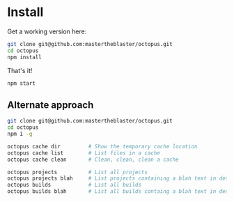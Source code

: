 # Install

Get a working version here:
```bash
git clone git@github.com:mastertheblaster/octopus.git
cd octopus
npm install
```

That's it!
```bash
npm start
```

## Alternate approach
```bash
git clone git@github.com:mastertheblaster/octopus.git
cd octopus
npm i -g

octopus cache dir         # Show the temporary cache location
octopus cache list        # List files in a cache
octopus cache clean       # Clean, clean, clean a cache

octopus projects          # List all projects
octopus projects blah     # List projects containing a blah text in description
octopus builds            # List all builds
octopus builds blah       # List all builds containg a blah text in description
```
